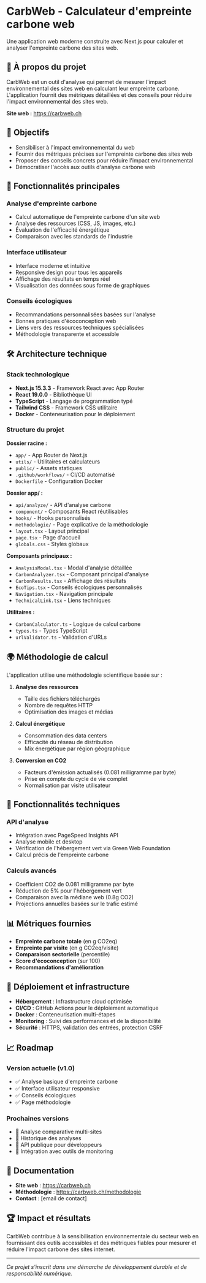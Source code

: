 # CarbWeb - Calculateur d'empreinte carbone web

Une application web moderne construite avec Next.js pour calculer et analyser l'empreinte carbone des sites web.

## 🌱 À propos du projet

CarbWeb est un outil d'analyse qui permet de mesurer l'impact environnemental des sites web en calculant leur empreinte carbone. L'application fournit des métriques détaillées et des conseils pour réduire l'impact environnemental des sites web.

**Site web :** https://carbweb.ch

## 🎯 Objectifs

- Sensibiliser à l'impact environnemental du web
- Fournir des métriques précises sur l'empreinte carbone des sites web
- Proposer des conseils concrets pour réduire l'impact environnemental
- Démocratiser l'accès aux outils d'analyse carbone web

## 🚀 Fonctionnalités principales

### Analyse d'empreinte carbone
- Calcul automatique de l'empreinte carbone d'un site web
- Analyse des ressources (CSS, JS, images, etc.)
- Évaluation de l'efficacité énergétique
- Comparaison avec les standards de l'industrie

### Interface utilisateur
- Interface moderne et intuitive
- Responsive design pour tous les appareils
- Affichage des résultats en temps réel
- Visualisation des données sous forme de graphiques

### Conseils écologiques
- Recommandations personnalisées basées sur l'analyse
- Bonnes pratiques d'écoconception web
- Liens vers des ressources techniques spécialisées
- Méthodologie transparente et accessible

## 🛠️ Architecture technique

### Stack technologique
- **Next.js 15.3.3** - Framework React avec App Router
- **React 19.0.0** - Bibliothèque UI
- **TypeScript** - Langage de programmation typé
- **Tailwind CSS** - Framework CSS utilitaire
- **Docker** - Conteneurisation pour le déploiement

### Structure du projet

**Dossier racine :**
- `app/` - App Router de Next.js
- `utils/` - Utilitaires et calculateurs
- `public/` - Assets statiques
- `.github/workflows/` - CI/CD automatisé
- `Dockerfile` - Configuration Docker

**Dossier app/ :**
- `api/analyze/` - API d'analyse carbone
- `component/` - Composants React réutilisables
- `hooks/` - Hooks personnalisés
- `methodologie/` - Page explicative de la méthodologie
- `layout.tsx` - Layout principal
- `page.tsx` - Page d'accueil
- `globals.css` - Styles globaux

**Composants principaux :**
- `AnalysisModal.tsx` - Modal d'analyse détaillée
- `CarbonAnalyzer.tsx` - Composant principal d'analyse
- `CarbonResults.tsx` - Affichage des résultats
- `EcoTips.tsx` - Conseils écologiques personnalisés
- `Navigation.tsx` - Navigation principale
- `TechnicalLink.tsx` - Liens techniques

**Utilitaires :**
- `CarbonCalculator.ts` - Logique de calcul carbone
- `types.ts` - Types TypeScript
- `urlValidator.ts` - Validation d'URLs

## 🌍 Méthodologie de calcul

L'application utilise une méthodologie scientifique basée sur :

1. **Analyse des ressources**
    - Taille des fichiers téléchargés
    - Nombre de requêtes HTTP
    - Optimisation des images et médias

2. **Calcul énergétique**
    - Consommation des data centers
    - Efficacité du réseau de distribution
    - Mix énergétique par région géographique

3. **Conversion en CO2**
    - Facteurs d'émission actualisés (0.081 milligramme par byte)
    - Prise en compte du cycle de vie complet
    - Normalisation par visite utilisateur

## 🔧 Fonctionnalités techniques

### API d'analyse
- Intégration avec PageSpeed Insights API
- Analyse mobile et desktop
- Vérification de l'hébergement vert via Green Web Foundation
- Calcul précis de l'empreinte carbone

### Calculs avancés
- Coefficient CO2 de 0.081 milligramme par byte
- Réduction de 5% pour l'hébergement vert
- Comparaison avec la médiane web (0.8g CO2)
- Projections annuelles basées sur le trafic estimé

## 📊 Métriques fournies

- **Empreinte carbone totale** (en g CO2eq)
- **Empreinte par visite** (en g CO2eq/visite)
- **Comparaison sectorielle** (percentile)
- **Score d'écoconception** (sur 100)
- **Recommandations d'amélioration**

## 🔧 Déploiement et infrastructure

- **Hébergement** : Infrastructure cloud optimisée
- **CI/CD** : GitHub Actions pour le déploiement automatique
- **Docker** : Conteneurisation multi-étapes
- **Monitoring** : Suivi des performances et de la disponibilité
- **Sécurité** : HTTPS, validation des entrées, protection CSRF

## 📈 Roadmap

### Version actuelle (v1.0)
- ✅ Analyse basique d'empreinte carbone
- ✅ Interface utilisateur responsive
- ✅ Conseils écologiques
- ✅ Page méthodologie

### Prochaines versions
- 🔄 Analyse comparative multi-sites
- 🔄 Historique des analyses
- 🔄 API publique pour développeurs
- 🔄 Intégration avec outils de monitoring

## 📝 Documentation

- **Site web** : https://carbweb.ch
- **Méthodologie** : https://carbweb.ch/methodologie
- **Contact** : [email de contact]

## 🏆 Impact et résultats

CarbWeb contribue à la sensibilisation environnementale du secteur web en fournissant des outils accessibles et des métriques fiables pour mesurer et réduire l'impact carbone des sites internet.

---

*Ce projet s'inscrit dans une démarche de développement durable et de responsabilité numérique.*